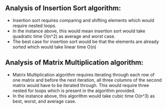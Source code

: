 ## Analysis of Insertion Sort algorithm:
- Insertion sort requires comparing and shifting elements which would require nested loops.
- In the instance above, this would mean insertion sort would take quadratic time O(n^2) as average and worst case.
- The best case for insertion sort would be that the elements are already sorted which would take linear time O(n)

## Analysis of Matrix Multiplication algorithm:
- Matrix Multiplication algorithm requires iterating through each row of one matrix and before the next iteration, all three columns of the second matrix would have to be iterated through. This would require three nested for loops which is present in the algorithm provided.
- In the instance above, this algorithm would take cubic time O(n^3) as best, worst, and average case.
